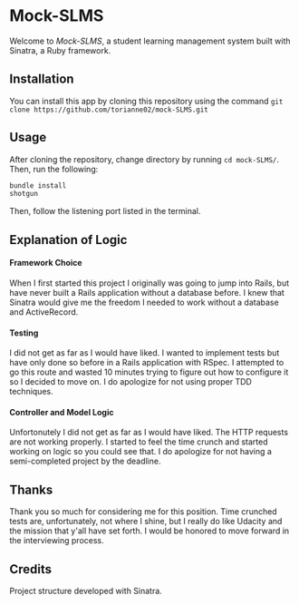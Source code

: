 # Mock-SLMS
Welcome to *Mock-SLMS*, a student learning management system built with Sinatra, a Ruby framework. 

## Installation
You can install this app by cloning this repository using the command  `git clone https://github.com/torianne02/mock-SLMS.git`

## Usage
After cloning the repository, change directory by running `cd mock-SLMS/`.
Then, run the following:
```ruby
bundle install
shotgun
```
Then, follow the listening port listed in the terminal.

## Explanation of Logic
#### Framework Choice
When I first started this project I originally was going to jump into Rails, but have never built a Rails application without a database before. I knew that Sinatra would give me the freedom I needed to work without a database and ActiveRecord. 

#### Testing
I did not get as far as I would have liked. I wanted to implement tests but have only done so before in a Rails application with RSpec. I attempted to go this route and wasted 10 minutes trying to figure out how to configure it so I decided to move on. I do apologize for not using proper TDD techniques. 

#### Controller and Model Logic
Unfortonutely I did not get as far as I would have liked. The HTTP requests are not working properly. I started to feel the time crunch and started working on logic so you could see that. I do apologize for not having a semi-completed project by the deadline. 

## Thanks
Thank you so much for considering me for this position. Time crunched tests are, unfortunately, not where I shine, but I really do like Udacity and the mission that y'all have set forth. I would be honored to move forward in the interviewing process. 

## Credits
Project structure developed with Sinatra.